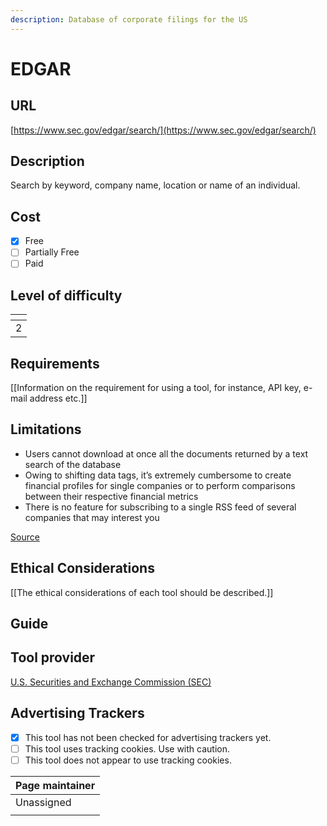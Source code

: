 ```yaml
---
description: Database of corporate filings for the US
---
```


# EDGAR

## URL

[https://www.sec.gov/edgar/search/](https://www.sec.gov/edgar/search/)

## Description

Search by keyword, company name, location or name of an individual.&#x20;

## Cost

* [x] Free
* [ ] Partially Free
* [ ] Paid

## Level of difficulty

<table><thead><tr><th data-type="rating" data-max="5"></th></tr></thead><tbody><tr><td>2</td></tr></tbody></table>

## Requirements

\[\[Information on the requirement for using a tool, for instance, API key, e-mail address etc.]]

## Limitations

* Users cannot download at once all the documents returned by a text search of the database
* Owing to shifting data tags, it’s extremely cumbersome to create financial profiles for single companies or to perform comparisons between their respective financial metrics
* There is no feature for subscribing to a single RSS feed of several companies that may interest you

[Source](https://www.bellingcat.com/resources/2023/12/18/new-tools-dig-deeper-into-hard-to-aggregate-us-corporate-data/)

## Ethical Considerations

\[\[The ethical considerations of each tool should be described.]]

## Guide



## Tool provider

[U.S. Securities and Exchange Commission (SEC)](https://www.sec.gov/)

## Advertising Trackers

* [x] This tool has not been checked for advertising trackers yet.
* [ ] This tool uses tracking cookies. Use with caution.
* [ ] This tool does not appear to use tracking cookies.

| Page maintainer |
| --------------- |
| Unassigned      |
|                 |

